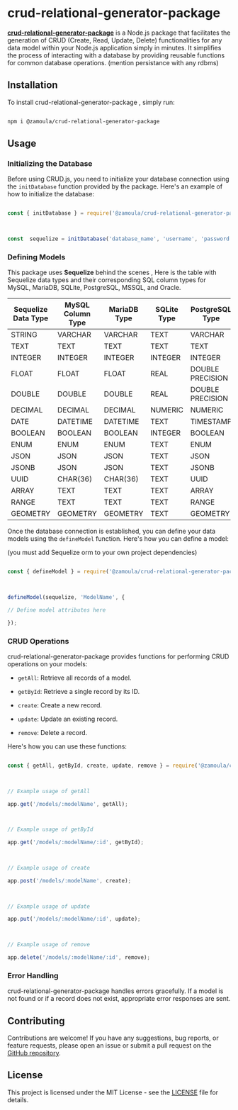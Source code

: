 # crud-relational-generator-package
  

**[crud-relational-generator-package](https://github.com/jamelmrad/crud-relational-generator-package)** is a Node.js package that facilitates the generation of CRUD (Create, Read, Update, Delete) functionalities for any data model within your Node.js application simply in minutes. It simplifies the process of interacting with a database by providing reusable functions for common database operations. (mention persistance with any rdbms)

  

## Installation

  

To install crud-relational-generator-package , simply run:

  

```bash

npm i @zamoula/crud-relational-generator-package

```

  

## Usage

  

### Initializing the Database

  

Before using CRUD.js, you need to initialize your database connection using the `initDatabase` function provided by the package. Here's an example of how to initialize the database:

  

```javascript

const { initDatabase } = require('@zamoula/crud-relational-generator-package');

  

const  sequelize = initDatabase('database_name', 'username', 'password', 'host', 'port', 'dialect', forceSync);

```

  

### Defining Models
This package uses **Sequelize** behind the scenes , Here is the table with Sequelize data types and their corresponding SQL column types for MySQL, MariaDB, SQLite, PostgreSQL, MSSQL, and Oracle.

| Sequelize Data Type | MySQL Column Type | MariaDB Type | SQLite Type | PostgreSQL Type | MSSQL Type | Oracle Type |
|---------------------|-------------------|---------------------|--------------------|------------------------|-------------------|-------------------|
| STRING              | VARCHAR           | VARCHAR             | TEXT               | VARCHAR                | NVARCHAR(MAX)     | VARCHAR2          |
| TEXT                | TEXT              | TEXT                | TEXT               | TEXT                   | NVARCHAR(MAX)     | CLOB              |
| INTEGER             | INTEGER           | INTEGER             | INTEGER            | INTEGER                | INT               | NUMBER            |
| FLOAT               | FLOAT             | FLOAT               | REAL               | DOUBLE PRECISION       | FLOAT             | FLOAT             |
| DOUBLE              | DOUBLE            | DOUBLE              | REAL               | DOUBLE PRECISION       | FLOAT             | FLOAT             |
| DECIMAL             | DECIMAL           | DECIMAL             | NUMERIC            | NUMERIC                | DECIMAL           | NUMBER            |
| DATE                | DATETIME          | DATETIME            | TEXT               | TIMESTAMP              | DATETIME2         | DATE              |
| BOOLEAN             | BOOLEAN           | BOOLEAN             | INTEGER            | BOOLEAN                | BIT               | NUMBER(1,0)       |
| ENUM                | ENUM              | ENUM                | TEXT               | ENUM                   | NVARCHAR(MAX)     | VARCHAR2          |
| JSON                | JSON              | JSON                | TEXT               | JSON                   | NVARCHAR(MAX)     | CLOB              |
| JSONB               | JSON              | JSON                | TEXT               | JSONB                  | NVARCHAR(MAX)     | CLOB              |
| UUID                | CHAR(36)          | CHAR(36)            | TEXT               | UUID                   | UNIQUEIDENTIFIER  | RAW(16)           |
| ARRAY               | TEXT              | TEXT                | TEXT               | ARRAY                  | NVARCHAR(MAX)     | VARRAY            |
| RANGE               | TEXT              | TEXT                | TEXT               | RANGE                  | NVARCHAR(MAX)     | VARRAY            |
| GEOMETRY            | GEOMETRY          | GEOMETRY            | TEXT               | GEOMETRY               | VARBINARY(MAX)    | SDO_GEOMETRY      |

Once the database connection is established, you can define your data models using the `defineModel` function. Here's how you can define a model:

(you must add Sequelize orm to your own project dependencies)

  

```javascript

const { defineModel } = require('@zamoula/crud-relational-generator-package');

  

defineModel(sequelize, 'ModelName', {

// Define model attributes here

});

```
  

### CRUD Operations

  

crud-relational-generator-package provides functions for performing CRUD operations on your models:

  

-  `getAll`: Retrieve all records of a model.

-  `getById`: Retrieve a single record by its ID.

-  `create`: Create a new record.

-  `update`: Update an existing record.

-  `remove`: Delete a record.

  

Here's how you can use these functions:

  

```javascript

const { getAll, getById, create, update, remove } = require('@zamoula/crud-relational-generator-package');

  

// Example usage of getAll

app.get('/models/:modelName', getAll);

  

// Example usage of getById

app.get('/models/:modelName/:id', getById);

  

// Example usage of create

app.post('/models/:modelName', create);

  

// Example usage of update

app.put('/models/:modelName/:id', update);

  

// Example usage of remove

app.delete('/models/:modelName/:id', remove);

```

  

### Error Handling

  

crud-relational-generator-package handles errors gracefully. If a model is not found or if a record does not exist, appropriate error responses are sent.

  

## Contributing

  

Contributions are welcome! If you have any suggestions, bug reports, or feature requests, please open an issue or submit a pull request on the [GitHub repository](https://github.com/jamelmrad/crud-relational-generator-package).

  

## License

  

This project is licensed under the MIT License - see the [LICENSE](LICENSE) file for details.
